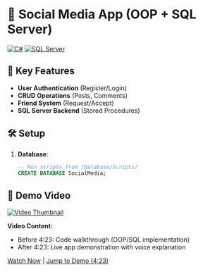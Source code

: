 # 🚀 Social Media App (OOP + SQL Server)

[![C#](https://img.shields.io/badge/C%23-11.0-blue)](https://dotnet.microsoft.com/)
[![SQL Server](https://img.shields.io/badge/SQL_Server-2022-red)](https://www.microsoft.com/sql-server)

## 📌 Key Features
- **User Authentication** (Register/Login)
- **CRUD Operations** (Posts, Comments)
- **Friend System** (Request/Accept)
- **SQL Server Backend** (Stored Procedures)

## 🛠️ Setup
1. **Database**:
   ```sql
   -- Run scripts from /Database/Scripts/
   CREATE DATABASE SocialMedia;
   ```

## 🎥 Demo Video
[![Video Thumbnail](./Screenshots/video-thumbnail.jpg)](https://drive.google.com/file/d/1rAAQXLDnvnBILuG0ACuZ9IqBlzixYwlc/view)

**Video Content:**
- Before 4:23: Code walkthrough (OOP/SQL implementation)
- After 4:23: Live app demonstration with voice explanation

[Watch Now](https://drive.google.com/file/d/1rAAQXLDnvnBILuG0ACuZ9IqBlzixYwlc/view) | [Jump to Demo (4:23)](https://drive.google.com/file/d/1rAAQXLDnvnBILuG0ACuZ9IqBlzixYwlc/view?t=263s)

